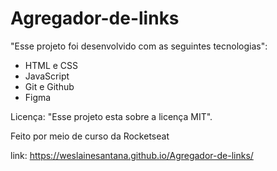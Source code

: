 # Agregador-de-links
"Esse projeto foi desenvolvido com as seguintes tecnologias": 
- HTML e CSS
- JavaScript
- Git e Github
- Figma

Licença: 
"Esse projeto esta sobre a licença MIT". 

Feito por meio de curso da Rocketseat

link: https://weslainesantana.github.io/Agregador-de-links/
